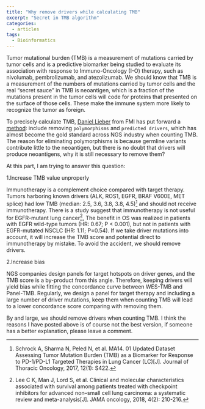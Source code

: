 ```yaml
---
title: "Why remove drivers while calculating TMB"
excerpt: "Secret in TMB algorithm"
categories:
  - articles
tags:
  - Bioinformatics
---
```


Tumor mutational burden (TMB) is a measurement of mutations carried by tumor cells and is a predictive biomarker being studied to evaluate its association with response to Immuno-Oncology (I-O) therapy, such as nivolumab, pembrolizumab, and atezolizumab. We should know that TMB is a measurement of the numbers of mutations carried by tumor cells and the real “secret sauce” in TMB is neoantigen, which is a fraction of the mutations present in the tumor cells will code for proteins that presented on the surface of those cells. These make the immune system more likely to recognize the tumor as foreign. 

To precisely calculate TMB, [Daniel Lieber](http://www.dslieber.com/) from FMI has put forward a [method](https://cdn2.hubspot.net/hubfs/174278/Corporate%20Landing%20Pages/042017%20-%20AACR%20Landing%20Page/Lieber,%20D%20AACR%202017%20Tumor%20Mutational%20Burden%20Val_.pdf?t=1493408183691): include removing `polymorphisms` and `predicted drivers`, which has almost become the gold standard across NGS industry when counting TMB. The reason for eliminating polymorphisms is because germline variants contribute little to the neoantigen, but there is no doubt that drivers will produce neoantigens, why it is still necessary to remove them? 

At this part, I am trying to answer this question:

1.Increase TMB value unproperly

Immunotherapy is a complement choice compared with target therapy. Tumors harboring known drivers (ALK, ROS1, EGFR, BRAF V600E, MET splice) had low TMB (median: 2.5, 3.6, 3.8, 3.8, 4.5)[^1] and should not receive immunotherapy. There is a study suggest that immunotherapy is not useful for EGFR-mutant lung cancer[^2], The benefit in OS was realized in patients with EGFR wild-type tumors (HR: 0.67; P < 0.001), but not in patients with EGFR-mutated NSCLC (HR: 1.11; P=0.54). If we take driver mutations into account, it will increase the TMB score and potential direct to immunotherapy by mistake. To avoid the accident, we should remove drivers.

2.Increase bias

NGS companies design panels for target hotspots on driver genes, and the TMB score is a by-product from this angle. Therefore, keeping drivers will yield bias while fitting the concordance curve between WES-TMB and Panel-TMB. Regularly, we design a panel for target therapy and including a large number of driver mutations, keep them when counting TMB will lead to a lower concordance score comparing with removing them.

By and large, we should remove drivers when counting TMB. I think the reasons I have posted above is of course not the best version, if someone has a better explanation, please leave a comment.


[^1]: Schrock A, Sharma N, Peled N, et al. MA14. 01 Updated Dataset Assessing Tumor Mutation Burden (TMB) as a Biomarker for Response to PD-1/PD-L1 Targeted Therapies in Lung Cancer (LC)[J]. Journal of Thoracic Oncology, 2017, 12(1): S422.
[^2]: Lee C K, Man J, Lord S, et al. Clinical and molecular characteristics associated with survival among patients treated with checkpoint inhibitors for advanced non–small cell lung carcinoma: a systematic review and meta-analysis[J]. JAMA oncology, 2018, 4(2): 210-216.
